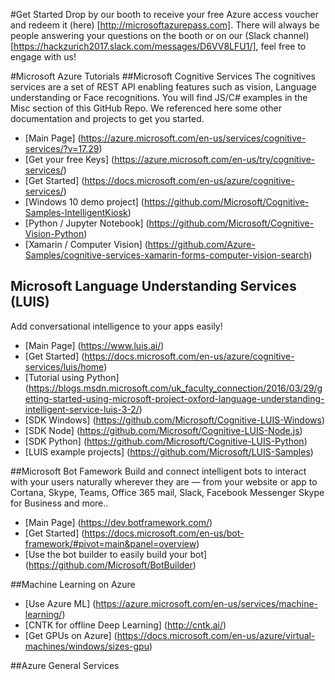 #Get Started
Drop by our booth to receive your free Azure access voucher and redeem it (here) [http://microsoftazurepass.com]. There will always be people answering your questions on the booth or on our (Slack channel)[https://hackzurich2017.slack.com/messages/D6VV8LFU1/], feel free to engage with us!

#Microsoft Azure Tutorials
##Microsoft Cognitive Services
The cognitives services are a set of REST API enabling features such as vision, Language understanding or Face recognitions. You will find JS/C# examples in the Misc section of this GitHub Repo. We referenced here some other documentation and projects to get you started.
* [Main Page] (https://azure.microsoft.com/en-us/services/cognitive-services/?v=17.29)
* [Get your free Keys] (https://azure.microsoft.com/en-us/try/cognitive-services/) 
* [Get Started] (https://docs.microsoft.com/en-us/azure/cognitive-services/)
* [Windows 10 demo project] (https://github.com/Microsoft/Cognitive-Samples-IntelligentKiosk)
* [Python / Jupyter Notebook] (https://github.com/Microsoft/Cognitive-Vision-Python)
* [Xamarin / Computer Vision] (https://github.com/Azure-Samples/cognitive-services-xamarin-forms-computer-vision-search)  

## Microsoft Language Understanding Services (LUIS)
Add conversational intelligence to your apps easily!
* [Main Page] (https://www.luis.ai/)
* [Get Started] (https://docs.microsoft.com/en-us/azure/cognitive-services/luis/home)
* [Tutorial using Python] (https://blogs.msdn.microsoft.com/uk_faculty_connection/2016/03/29/getting-started-using-microsoft-project-oxford-language-understanding-intelligent-service-luis-3-2/) 
* [SDK Windows] (https://github.com/Microsoft/Cognitive-LUIS-Windows)
* [SDK Node] (https://github.com/Microsoft/Cognitive-LUIS-Node.js)
* [SDK Python] (https://github.com/Microsoft/Cognitive-LUIS-Python)
* [LUIS example projects] (https://github.com/Microsoft/LUIS-Samples)

##Microsoft Bot Famework 
Build and connect intelligent bots to interact with your users naturally wherever they are — from your website or app to Cortana, Skype, Teams, Office 365 mail, Slack, Facebook Messenger Skype for Business and more..
* [Main Page] (https://dev.botframework.com/)
* [Get Started] (https://docs.microsoft.com/en-us/bot-framework/#pivot=main&panel=overview)
* [Use the bot builder to easily build your bot] (https://github.com/Microsoft/BotBuilder) 

##Machine Learning on Azure
* [Use Azure ML] (https://azure.microsoft.com/en-us/services/machine-learning/)
* [CNTK for offline Deep Learning] (http://cntk.ai/)
* [Get GPUs on Azure] (https://docs.microsoft.com/en-us/azure/virtual-machines/windows/sizes-gpu)

##Azure General Services